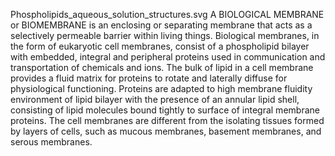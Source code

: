 Phospholipids_aqueous_solution_structures.svg A BIOLOGICAL MEMBRANE or BIOMEMBRANE is an enclosing or separating membrane that acts as a selectively permeable barrier within living things. Biological membranes, in the form of eukaryotic cell membranes, consist of a phospholipid bilayer with embedded, integral and peripheral proteins used in communication and transportation of chemicals and ions. The bulk of lipid in a cell membrane provides a fluid matrix for proteins to rotate and laterally diffuse for physiological functioning. Proteins are adapted to high membrane fluidity environment of lipid bilayer with the presence of an annular lipid shell, consisting of lipid molecules bound tightly to surface of integral membrane proteins. The cell membranes are different from the isolating tissues formed by layers of cells, such as mucous membranes, basement membranes, and serous membranes.

